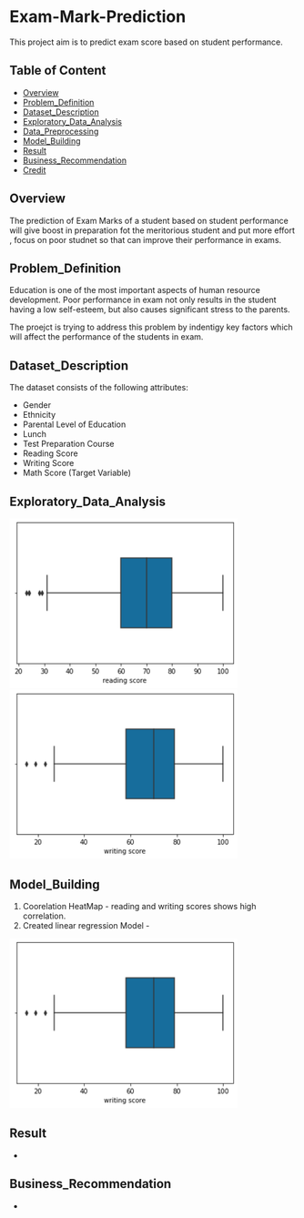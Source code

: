 # Exam-Mark-Prediction
This project aim is to predict exam score based on student performance.

## Table of Content
  * [Overview](#Overview)
  * [Problem_Definition](#Problem_Definition)
  * [Dataset_Description](#Dataset_Description)
  * [Exploratory_Data_Analysis](#Exploratory_Data_Analysis)
  * [Data_Preprocessing](#Data_Preprocessing)
  * [Model_Building](#Model_Building)
  * [Result](#Result)
  * [Business_Recommendation](#Business_Recommendation)
  * [Credit](#Credit)
  
## Overview
The prediction of Exam Marks of a student based on student performance will give boost in preparation fot the meritorious student and put more effort , focus  on poor studnet so that can improve their performance in exams.


 
 ## Problem_Definition
 Education is one of the most important aspects of human resource development. Poor  performance in exam not only results in the student  having a low self-esteem, but also causes significant stress to the parents.
 
 The proejct is trying to address this problem by indentigy key factors which will affect the performance of the students in exam.
 
 
 ## Dataset_Description
 The dataset consists of the following attributes:

* Gender
* Ethnicity
* Parental Level of Education
* Lunch
* Test Preparation Course
* Reading Score
* Writing Score
* Math Score (Target Variable)


 
## Exploratory_Data_Analysis
<img src="/Reading%20distribution.PNG" width="400">
<img src="/writing%20distribution.PNG" width="400">


## Model_Building
1. Coorelation HeatMap - reading and writing scores shows high correlation.
2. Created linear regression Model - 

<img src="/writing%20distribution.PNG" width="400">

## Result
* 
## Business_Recommendation
*



